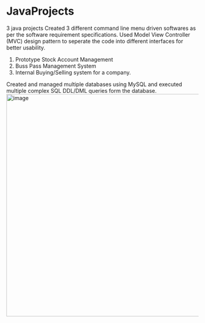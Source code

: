# JavaProjects
3 java projects
Created 3 different command line menu driven softwares as per the software requirement specifications.
Used Model View Controller (MVC) design pattern to seperate the code into different interfaces for better usability.

1) Prototype Stock Account Management
2) Buss Pass Management System
3) Internal Buying/Selling system for a company.

Created and managed multiple databases using MySQL and executed multiple complex SQL DDL/DML queries form the database.
<img width="583" alt="image" src="https://github.com/ChaitanyaGhadling/JavaProjects/assets/55136558/191e2b9e-3ef2-4bb8-9bbe-2911f7be1d78">
